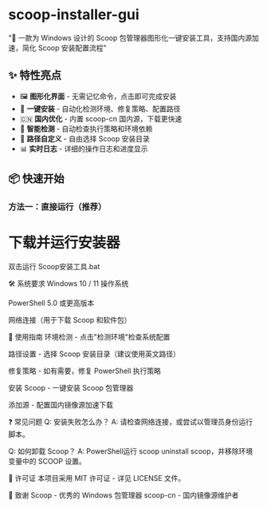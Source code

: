 # scoop-installer-gui
"🎯 一款为 Windows 设计的 Scoop 包管理器图形化一键安装工具，支持国内源加速，简化 Scoop 安装配置流程"

## ✨ 特性亮点

- 🖼️ **图形化界面** - 无需记忆命令，点击即可完成安装
- 🚀 **一键安装** - 自动化检测环境、修复策略、配置路径
- 🇨🇳 **国内优化** - 内置 scoop-cn 国内源，下载更快速
- 🔧 **智能检测** - 自动检查执行策略和环境依赖
- 📁 **路径自定义** - 自由选择 Scoop 安装目录
- 📊 **实时日志** - 详细的操作日志和进度显示

## 📦 快速开始

### 方法一：直接运行（推荐）
# 下载并运行安装器
双击运行 Scoop安装工具.bat

🛠️ 系统要求
Windows 10 / 11 操作系统

PowerShell 5.0 或更高版本

网络连接（用于下载 Scoop 和软件包）

📖 使用指南
环境检测 - 点击"检测环境"检查系统配置

路径设置 - 选择 Scoop 安装目录（建议使用英文路径）

修复策略 - 如有需要，修复 PowerShell 执行策略

安装 Scoop - 一键安装 Scoop 包管理器

添加源 - 配置国内镜像源加速下载

❓ 常见问题
Q: 安装失败怎么办？
A: 请检查网络连接，或尝试以管理员身份运行脚本。

Q: 如何卸载 Scoop？
A: PowerShell运行 scoop uninstall scoop，并移除环境变量中的 SCOOP 设置。


📄 许可证
本项目采用 MIT 许可证 - 详见 LICENSE 文件。

🙏 致谢
Scoop - 优秀的 Windows 包管理器
scoop-cn - 国内镜像源维护者

